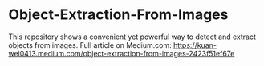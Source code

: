 # Object-Extraction-From-Images

This repository shows a convenient yet powerful way to detect and extract objects from images. Full article on Medium.com:
https://kuan-wei0413.medium.com/object-extraction-from-images-2423f51ef67e
